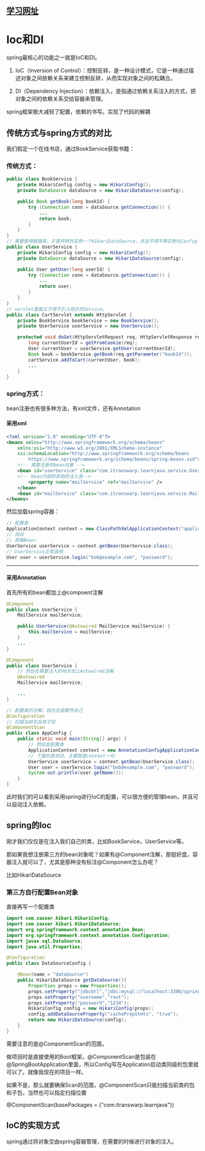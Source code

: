 ## [学习网址](https://liaoxuefeng.com/books/java/spring/ioc/basic/index.html)

# Ioc和DI

spring最核心的功能之一就是IoC和DI。

1. IoC（Inversion of Control）：控制反转，是一种设计模式，它是一种通过描述对象之间依赖关系来建立控制反转，从而实现对象之间的松耦合。

2. DI（Dependency Injection）：依赖注入，是指通过依赖关系注入的方式，把对象之间的依赖关系交给容器来管理。

spring框架极大减轻了配置，依赖的书写。实现了代码的解耦


## 传统方式与spring方式的对比

我们假定一个在线书店，通过BookService获取书籍：

### 传统方式：

```java
public class BookService {
    private HikariConfig config = new HikariConfig();
    private DataSource dataSource = new HikariDataSource(config);

    public Book getBook(long bookId) {
        try (Connection conn = dataSource.getConnection()) {
            ...
            return book;
        }
    }
}
// 需要使用数据库，于是声明并实例一个HikariDataSource，并且不得不再实例化Config
public class UserService {
    private HikariConfig config = new HikariConfig();
    private DataSource dataSource = new HikariDataSource(config);

    public User getUser(long userId) {
        try (Connection conn = dataSource.getConnection()) {
            ...
            return user;
        }
    }
}
// servlet里面又不得不引入刚才的Service。
public class CartServlet extends HttpServlet {
    private BookService bookService = new BookService();
    private UserService userService = new UserService();

    protected void doGet(HttpServletRequest req, HttpServletResponse resp) throws ServletException, IOException {
        long currentUserId = getFromCookie(req);
        User currentUser = userService.getUser(currentUserId);
        Book book = bookService.getBook(req.getParameter("bookId"));
        cartService.addToCart(currentUser, book);
        ...
    }
}
```

### spring方式：

bean注册也有很多种方法，有xml文件，还有Annotation

#### 采用xml

```xml
<?xml version="1.0" encoding="UTF-8"?>
<beans xmlns="http://www.springframework.org/schema/beans"
    xmlns:xsi="http://www.w3.org/2001/XMLSchema-instance"
    xsi:schemaLocation="http://www.springframework.org/schema/beans
        https://www.springframework.org/schema/beans/spring-beans.xsd">
    <!-- 需要注册的bean对象 -->
    <bean id="userService" class="com.itranswarp.learnjava.service.UserService">
    <!-- bean内部的其他的注入类-->    
        <property name="mailService" ref="mailService" />
    </bean>
    <bean id="mailService" class="com.itranswarp.learnjava.service.MailService" />
</beans>
```
然后加载spring容器：
```java
// 配置类
ApplicationContext context = new ClassPathXmlApplicationContext("application.xml");
// 测试
// 获取Bean:
UserService userService = context.getBean(UserService.class);
// UserService正常调用:
User user = userService.login("bob@example.com", "password");
```

---
#### 采用Annotation

首先所有的bean都加上@compoent注解
```java
@Component
public class UserService {
    MailService mailService;

    public UserService(@Autowired MailService mailService) {
        this.mailService = mailService;
    }
    ...
}

@Component
public class UserService {
    // 然后在需要注入的地方加上Autowired注解
    @Autowired
    MailService mailService;

    ...
}

// 配置类的注解，因为后面要传自己
@Configuration
// 扫描当前包及其子包
@ComponentScan
public class AppConfig {
    public static void main(String[] args) {
        // 然后是配置类
        ApplicationContext context = new AnnotationConfigApplicationContext(AppConfig.class);
        // 下面的是测试，主要就是context一句
        UserService userService = context.getBean(UserService.class);
        User user = userService.login("bob@example.com", "password");
        System.out.println(user.getName());
    }
}

```

此时我们的可以看到采用spring进行IoC的配置，可以很方便的管理bean，并且可以自动注入依赖。

## spring的Ioc

刚才我们仅仅是在注入我们自己的类，比如BookService，UserService等。

那如果我想注册第三方的bean对象呢？如果有@Component注解，那挺好盘，容器注入就可以了，尤其是那种没有标注@Component怎么办呢？

比如HikariDataSource

### 第三方自行配置Bean对象

直接再写一个配置类

```java
import com.zaxxer.hikari.HikariConfig;
import com.zaxxer.hikari.HikariDataSource;
import org.springframework.context.annotation.Bean;
import org.springframework.context.annotation.Configuration;
import javax.sql.DataSource;
import java.util.Properties;

@Configuration
public class DataSourceConfig {

    @Bean(name = "dataSource")
    public HikariDataSource getDataSource(){
        Properties props = new Properties();    
        props.setProperty("jdbcUrl","jdbc:mysql://localhost:3306/springIoc?characterEncoding=utf-8&serverTimezone=GMT%2B8&useSSL=false");    
        props.setProperty("username","root");    
        props.setProperty("password","1234");    
        HikariConfig config = new HikariConfig(props);    
        config.addDataSourceProperty("cachePrepStmts", "true");    
        return new HikariDataSource(config);
    }
}
```

需要注意的是@ComponentScan的范围，

做项目时是直接使用的Boot框架，@ComponentScan是包装在@SpringBootApplication里面，所以Config写在Application启动类同级的包里就可以了。就像我现在的项目一样。

如果不是，那么就要确保Scan的范围，@ComponentScan只能扫描当前类的包和子包，当然也可以指定扫描位置

@ComponentScan(basePackages = {"com.itranswarp.learnjava"})


## IoC的实现方式

spring通过将对象交由spring容器管理，在需要的时候进行对象的注入。


